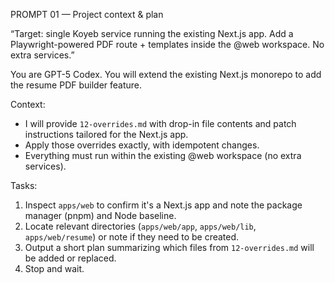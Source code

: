 PROMPT 01 — Project context & plan


“Target: single Koyeb service running the existing Next.js app. Add a Playwright-powered PDF route + templates inside the @web workspace. No extra services.”

You are GPT-5 Codex. You will extend the existing Next.js monorepo to add the resume PDF builder feature.

Context:
- I will provide `12-overrides.md` with drop-in file contents and patch instructions tailored for the Next.js app.
- Apply those overrides exactly, with idempotent changes.
- Everything must run within the existing @web workspace (no extra services).

Tasks:
1) Inspect `apps/web` to confirm it's a Next.js app and note the package manager (pnpm) and Node baseline.
2) Locate relevant directories (`apps/web/app`, `apps/web/lib`, `apps/web/resume`) or note if they need to be created.
3) Output a short plan summarizing which files from `12-overrides.md` will be added or replaced.
4) Stop and wait.
